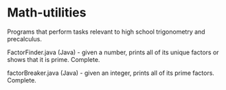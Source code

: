 # Math-utilities
Programs that perform tasks relevant to high school trigonometry and precalculus.

FactorFinder.java (Java) - given a number, prints all of its unique factors or shows that it is prime. Complete.

factorBreaker.java (Java) - given an integer, prints all of its prime factors. Complete.
